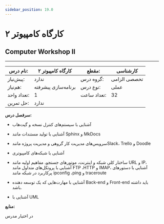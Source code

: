```yaml
---
sidebar_position: 19.0
---
```

# کارگاه کامپیوتر ۲
## Computer Workshop II
_______________________________________________________________________________
| نام درس:    | کارگاه کامپیوتر ۲   | مقطع:       | کارشناسی     |
| ----------- | ------------------- | ----------- | ------------ |
| پیش‌نیاز:   | ندارد               | گروه درس:   | تخصصی الزامی |
| هم‌نیاز:    | برنامه‌سازی پیشرفته | نوع درس:    | عملی         |
| تعداد واحد: | 1                   | تعداد ساعت: | 32           |
| حل تمرین:   |  ندارد              |             |              |

**سرفصل درس:**

- آشنایی با سیستم‌های کنترل نسخه و گیت‌هاب

- آشنایی با تولید مستندات مانند Sphinx و MkDocs

- سرویس‌های مدیریت کار گروهی و مدیریت پروژه مانندSlack،  Trello و Doodle

- آشنایی با شبکه‌های کامپیوتری

- ساختار کلی شبکه و اینترنت، موتورهای جستجو، مفاهیم اولیه مانند URL و IP، آشنایی با پروتکل‌های متداول مانند FTP ،HTTP و IMAP، آشنایی با دستورهای پرکاربرد در شبکه مانند ipconfig ،ping و traceroute

- آشنایی با مهارت‌هایی که یک توسعه دهنده Back-end‌ و Front-end باید داشته باشد.

- آشنایی با UML


**منابع:**

در اختیار مدرس
